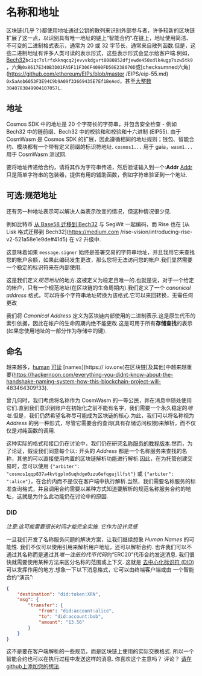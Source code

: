 # 名称和地址

区块链(几乎？)都使用地址通过公钥的散列来识别外部参与者，许多较新的区块链扩展了这一点，以识别具有唯一地址的链上“智能合约”.在链上，地址使用简洁、不可变的二进制格式表示，通常为 20 或 32 字节长，通常来自散列函数.但是，这些二进制地址有许多人类可读的表示形式，这些表示形式会显示给客户端.例如，[Bech32](https://en.bitcoin.it/wiki/Bech32)`bc1qc7slrfxkknqcq2jevvvkdgvrt8080852dfjewde450xdlk4ugp7szw5tk9`，六角`0x8617E340B3D01FA5F11F306F4090FD50E238070D`或[checksumned六角](https://github.com/ethereum/EIPs/blob/master /EIPS/eip-55.md) `0x5aAeb6053F3E94C9b9A09f33669435E7Ef1BeAed`，甚至[大整数](https://research.kudelskisecurity.com/2018/01/16/blockchains-how-to-in-steal-6操作/)`3040783849904107057L`.

## 地址

Cosmos SDK 中的地址是 20 个字符长的字符串，并包含安全检查 - 例如 Bech32 中的链前缀、Bech32 中的校验和和校验和十六进制 (EIP55).
由于 CosmWasm 是 Cosmos SDK 的扩展，因此遵循相同的地址规则；钱包、智能合约、模块都有一个带有定义前缀的标识符地址. `cosmos1...` 用于 gaia，`wasm1...` 用于 CosmWasm 测试网.

要将地址传递给合约，请将其作为字符串传递，然后验证输入到一个:**Addr**
[Addr](https://github.com/CosmWasm/cosmwasm/blob/v0.14.0/packages/std/src/addresses.rs#L31) 只是简单字符串的包装器，提供有用的辅助函数，例如字符串验证到一个地址.

## 可选:规范地址

还有另一种地址表示可以解决人类表示改变的情况，但这种情况很少见.

例如比特币 [从 Base58 迁移到 Bech32](https://en.bitcoin.it/wiki/BIP_0173) 与 SegWit 一起编码，而 Rise 也在 [从 Lisk 格式迁移到 Bech32](https://medium.com /rise-vision/introducing-rise-v2-521a58e1e9de#41d5) 在 v2 升级中.

这意味着如果 `message.signer` 始终是签署交易的字符串地址，并且我用它来查找您的帐户余额，如果此编码发生更改，那么您将无法访问您的帐户.我们显然需要一个稳定的标识符来在内部使用.

这是我们定义*规范地址*的地方.这被定义为稳定且唯一的.也就是说，对于一个给定的帐户，只有一个规范地址(在区块链的生命周期内).我们定义了一个 *canonical address* 格式，可以将多个字符串地址转换为该格式.它可以来回转换，无需任何更改

我们将 *Canonical Address* 定义为区块链内部使用的二进制表示.这是原生代币的索引依据，因此在帐户的生命周期内绝不能更改.这是可用于所有**存储查找**的表示(如果您使用地址的一部分作为存储中的键).

## 命名

越来越多，[human](https://app.ens.domains/about) [可读](https://docs.blockstack.org/core/naming/introduction.html) [names](https:// iov.one)在区块链[及其他]中越来越重要(https://hackernoon.com/everything-you-didnt-know-about-the-handshake-naming-system-how-this-blockchain-project-will- 483464309f33).

曾几何时，我们考虑将名称作为 CosmWasm 的一等公民，并在消息中随处使用它们.直到我们意识到账户在初始化之前不能有名字，我们需要一个永久稳定的*地址*.但是，我们仍然希望名称尽可能成为区块链的核心.为此，我们可以将名称视为 *Address* 的另一种形式，尽管它需要合约查询(具有存储访问权限)来解析，而不仅仅是对纯函数的调用.

这种实际的格式和接口仍在讨论中，我们仍在研究[名称服务的教程版本](../learn/name-service/intro).然而，为了论证，假设我们同意每个以`:` 开头的 *Address* 都是一个名称服务来查找的名称，其他的可以直接使用内置的区块链解析功能进行解析.因此，在为托管创建交易时，您可以使用 `{"arbiter": "cosmos1qqp837a4kvtgplm6uqhdge0zzu6efqgujllfst"}` 或 `{"arbiter": ":alice"}`，在合约内而不是仅在客户端中执行解析.当然，我们需要名称服务的标准查询格式，并且调用合约需要以某种方式知道要解析的规范名称服务合约的地址，这就是为什么此功能仍在讨论中的原因.

### DID

*注意:这可能需要很长时间才能完全实施. 它作为设计灵感*

一旦我们开发了名称服务问题的解决方案，让我们继续想象 *Human Names* 的可能性. 我们不仅可以使用引用来解析用户地址，还可以解析合约. 也许我们可以不通过其名称而是通过其*唯一注册的代币代码*向“ERC20”代币合约发送消息. 我们很快就需要使用某种方法来区分名称的范围或上下文. 这就是 [去中心化标识符 (DID)](https://www.w3.org/TR/did-core/) 可以发挥作用的地方.想象一下以下消息格式，它可以由终端客户端或由 一个智能合约“演员”:

```json
{
    "destination": "did:token:XRN",
    "msg": {
        "transfer": {
            "from": "did:account:alice",
            "to": "did:account:bob",
            "amount": "13.56"
        }
    }
}
```

这不是要在客户端解析的一些规范，而是区块链上使用的实际交换格式. 所以一个智能合约也可以在执行过程中发送这样的消息. 你喜欢这个主意吗？ 评论？ [请在github上添加您的想法](https://github.com/CosmWasm/cosmwasm/issues/80).
